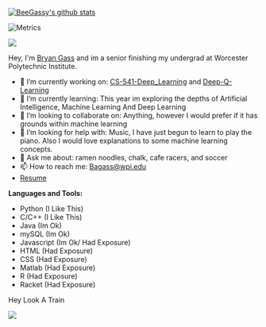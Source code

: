 [![BeeGassy's github stats](https://github-readme-stats.vercel.app/api?username=beegass)](https://github.com/beegass/github-readme-stats)

![Metrics](https://metrics.lecoq.io/BeeGassy?template=classic&base.header=0&base.activity=0&base.community=0&base.repositories=0&base.metadata=0&languages=1&pagespeed=1&pagespeed.detailed=false&pagespeed.screenshot=false&config.timezone=America%2FNew_York&config.animated=true)

![](https://visitor-badge.glitch.me/badge?page_id=BeeGass.BeeGass)

Hey, I'm [Bryan Gass](https://beegass.github.io/) and im a senior finishing my undergrad at Worcester Polytechnic Institute.

- 🔭 I’m currently working on: [CS-541-Deep_Learning](https://github.com/BeeGassy/CS-541-Deep_Learning) and [Deep-Q-Learning](https://github.com/BeeGassy/Deep-Q-Learning)
- 🌱 I’m currently learning: This year im exploring the depths of Artificial Intelligence, Machine Learning And Deep Learning
- 👯 I’m looking to collaborate on: Anything, however I would prefer if it has grounds within machine learning
- 🤔 I’m looking for help with: Music, I have just begun to learn to play the piano. Also I would love explanations to some machine learning concepts. 
- 💬 Ask me about: ramen noodles, chalk, cafe racers, and soccer
- 📫 How to reach me: Bagass@wpi.edu
- [Resume](https://drive.google.com/file/d/1nLvVjwsb72gBJYboirFcFiwBYpzu7h1c/view?usp=sharing)

**Languages and Tools:** 

- Python (I Like This)
- C/C++ (I Like This)
- Java (Im Ok)
- mySQL (Im Ok)
- Javascript (Im Ok/ Had Exposure)
- HTML (Had Exposure)
- CSS (Had Exposure)
- Matlab (Had Exposure)
- R (Had Exposure)
- Racket (Had Exposure)

Hey Look A Train

![](https://media.giphy.com/media/CQl0tM5gYyqQg/giphy.gif)
